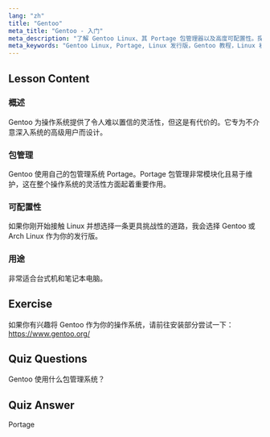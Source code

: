 ```yaml
---
lang: "zh"
title: "Gentoo"
meta_title: "Gentoo - 入门"
meta_description: "了解 Gentoo Linux、其 Portage 包管理器以及高度可配置性。探索这个灵活的发行版是否适合您的进阶 Linux 之旅。"
meta_keywords: "Gentoo Linux, Portage, Linux 发行版，Gentoo 教程，Linux 初学者，Linux 指南，Gentoo 可配置性"
---
```


## Lesson Content

### 概述

Gentoo 为操作系统提供了令人难以置信的灵活性，但这是有代价的。它专为不介意深入系统的高级用户而设计。

### 包管理

Gentoo 使用自己的包管理系统 Portage。Portage 包管理非常模块化且易于维护，这在整个操作系统的灵活性方面起着重要作用。

### 可配置性

如果你刚开始接触 Linux 并想选择一条更具挑战性的道路，我会选择 Gentoo 或 Arch Linux 作为你的发行版。

### 用途

非常适合台式机和笔记本电脑。

## Exercise

如果你有兴趣将 Gentoo 作为你的操作系统，请前往安装部分尝试一下：<https://www.gentoo.org/>

## Quiz Questions

Gentoo 使用什么包管理系统？

## Quiz Answer

Portage

